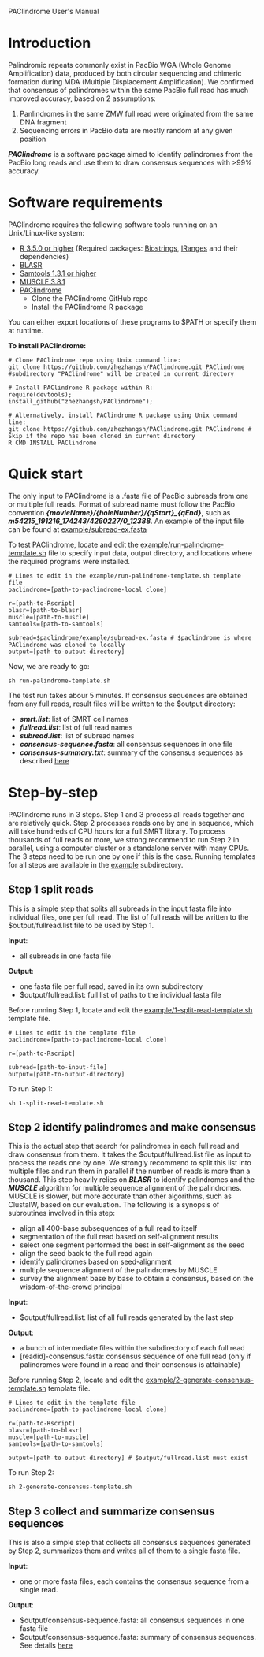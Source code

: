PAClindrome User's Manual

# Introduction

Palindromic repeats commonly exist in PacBio WGA (Whole Genome Amplification) data, produced by both circular sequencing and chimeric formation during MDA (Multiple Displacement Amplification). We confirmed that consensus of palindromes within the same PacBio full read has much improved accuracy, based on 2 assumptions:

  1. Panlindromes in the same ZMW full read were originated from the same DNA fragment
  2. Sequencing errors in PacBio data are mostly random at any given position
 
 ***PAClindrome*** is a software package aimed to identify palindromes from the PacBio long reads and use them to draw consensus sequences with >99% accuracy. 

# Software requirements

PAClindrome requires the following software tools running on an Unix/Linux-like system:

  - [R 3.5.0 or higher](https://cran.r-project.org) (Required packages: [Biostrings](https://bioconductor.org/packages/release/bioc/html/Biostrings.html), [IRanges](https://bioconductor.org/packages/release/bioc/html/IRanges.html) and their dependencies)
  - [BLASR](https://github.com/PacificBiosciences/blasr)
  - [Samtools 1.3.1 or higher](http://www.htslib.org)
  - [MUSCLE 3.8.1](https://www.drive5.com/muscle)
  - [PAClindrome](https://github.com/zhezhangsh/PAClindrome)
    - Clone the PAClindrome GitHub repo
    - Install the PAClindrome R package

You can either export locations of these programs to $PATH or specify them at runtime.

**To install PAClindrome:** 

```
# Clone PAClindrome repo using Unix command line: 
git clone https://github.com/zhezhangsh/PAClindrome.git PAClindrome #subdirectory "PAClindrome" will be created in current directory
```

```
# Install PAClindrome R package within R:
require(devtools);
install_github("zhezhangsh/PAClindrome");
```

```
# Alternatively, install PAClindrome R package using Unix command line:
git clone https://github.com/zhezhangsh/PAClindrome.git PAClindrome # Skip if the repo has been cloned in current directory
R CMD INSTALL PAClindrome
```

# Quick start

The only input to PAClindrome is a .fasta file of PacBio subreads from one or multiple full reads. Format of subread name must follow the PacBio convention ***{movieName}/{holeNumber}/{qStart}_{qEnd}***, such as ***m54215_191216_174243/4260227/0_12388***. An example of the input file can be found at [example/subread-ex.fasta](example/subread-ex.fasta) 

To test PAClindrome, locate and edit the [example/run-palindrome-template.sh](example/run-palindrome-template.sh) file to specify input data, output directory, and locations where the required programs were installed.

```
# Lines to edit in the example/run-palindrome-template.sh template file
paclindrome=[path-to-paclindrome-local clone]

r=[path-to-Rscript]
blasr=[path-to-blasr]
muscle=[path-to-muscle]
samtools=[path-to-samtools]

subread=$paclindrome/example/subread-ex.fasta # $paclindrome is where PAClindrome was cloned to locally
output=[path-to-output-directory]
```

Now, we are ready to go:

```
sh run-palindrome-template.sh 
```

The test run takes abour 5 minutes. If consensus sequences are obtained from any full reads, result files will be written to the $output directory:

  - ***smrt.list***: list of SMRT cell names
  - ***fullread.list***: list of full read names
  - ***subread.list***: list of subread names
  - ***consensus-sequence.fasta***: all consensus sequences in one file
  - ***consensus-summary.txt***: summary of the consensus sequences as described [here](doc/summary.md)

# Step-by-step

PAClindrome runs in 3 steps. Step 1 and 3 process all reads together and are relatively quick. Step 2 processes reads one by one in sequence, which will take hundreds of CPU hours for a full SMRT library. To process thousands of full reads or more, we strong recommend to run Step 2 in parallel, using a computer cluster or a standalone server with many CPUs. The 3 steps need to be run one by one if this is the case. Running templates for all steps are available in the [example](example) subdirectory. 

## Step 1 split reads

This is a simple step that splits all subreads in the input fasta file into individual files, one per full read. The list of full reads will be written to the $output/fullread.list file to be used by Step 1. 

**Input**:

  - all subreads in one fasta file

**Output**:
  
  - one fasta file per full read, saved in its own subdirectory
  - $output/fullread.list: full list of paths to the individual fasta file

Before running Step 1, locate and edit the [example/1-split-read-template.sh](example/1-split-read-template.sh) template file. 

```
# Lines to edit in the template file
paclindrome=[path-to-paclindrome-local clone]

r=[path-to-Rscript]

subread=[path-to-input-file]
output=[path-to-output-directory]
```

To run Step 1:
```
sh 1-split-read-template.sh
```

## Step 2 identify palindromes and make consensus

This is the actual step that search for palindromes in each full read and draw consensus from them. It takes the $output/fullread.list file as input to process the reads one by one. We strongly recommend to split this list into multiple files and run them in parallel if the number of reads is more than a thousand. This step heavily relies on ***BLASR*** to identify palindromes and the ***MUSCLE*** algorithm for multiple sequence alignment of the palindromes. MUSCLE is slower, but more accurate than other algorithms, such as ClustalW, based on our evaluation. The following is a synopsis of subroutines involved in this step: 

  - align all 400-base subsequences of a full read to itself
  - segmentation of the full read based on self-alignment results
  - select one segment performed the best in self-alignment as the seed
  - align the seed back to the full read again
  - identify palindromes based on seed-alignment
  - multiple sequence alignment of the palindromes by MUSCLE
  - survey the alignment base by base to obtain a consensus, based on the wisdom-of-the-crowd principal

**Input**:

  - $output/fullread.list: list of all full reads generated by the last step


**Output**:
  
  - a bunch of intermediate files within the subdirectory of each full read 
  - [readid]-consensus.fasta: consensus sequence of one full read (only if palindromes were found in a read and their consensus is attainable) 


Before running Step 2, locate and edit the [example/2-generate-consensus-template.sh](example/2-generate-consensus-template.sh) template file. 

```
# Lines to edit in the template file
paclindrome=[path-to-paclindrome-local clone]

r=[path-to-Rscript]
blasr=[path-to-blasr]
muscle=[path-to-muscle]
samtools=[path-to-samtools]

output=[path-to-output-directory] # $output/fullread.list must exist
```

To run Step 2:
```
sh 2-generate-consensus-template.sh
```

## Step 3 collect and summarize consensus sequences

This is also a simple step that collects all consensus sequences generated by Step 2, summarizes them and writes all of them to a single fasta file.

**Input**:

  - one or more fasta files, each contains the consensus sequence from a single read.

**Output**:
  
  - $output/consensus-sequence.fasta: all consensus sequences in one fasta file
  - $output/consensus-sequence.fasta: summary of consensus sequences. See details [here](doc/summary.md)


